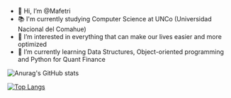 - 👋 Hi, I’m @Mafetri
- 📚 I'm currently studying Computer Science at UNCo (Universidad Nacional del Comahue)
- 👀 I’m interested in everything that can make our lives easier and more optimized
- 🌱 I’m currently learning Data Structures, Object-oriented programming and Python for Quant Finance 

![Anurag's GitHub stats](https://github-readme-stats.vercel.app/api?username=Mafetri&show_icons=true&include_all_commits=true&count_private=true&hide_border=true&theme=tokyonight&text_color=daf7dc&title_color=ffffff&icon_color=bb2acf)

[![Top Langs](https://github-readme-stats.vercel.app/api/top-langs/?username=Mafetri&layout=compact&hide_border=true&theme=tokyonight&text_color=daf7dc&title_color=ffffff&icon_color=bb2acf)](https://github.com/anuraghazra/github-readme-stats)

<!---
Mafetri/Mafetri is a ✨ special ✨ repository because its `README.md` (this file) appears on your GitHub profile.
You can click the Preview link to take a look at your changes.
--->
